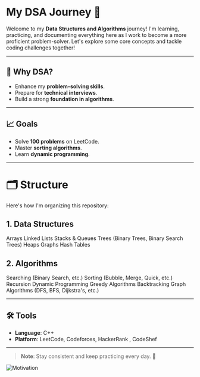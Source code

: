 # My DSA Journey 🚀

Welcome to my **Data Structures and Algorithms** journey! I'm learning, practicing, and documenting everything here as I work to become a more proficient problem-solver. Let's explore some core concepts and tackle coding challenges together!

---

## 📝 Why DSA?
- Enhance my **problem-solving skills**.
- Prepare for **technical interviews**.
- Build a strong **foundation in algorithms**.

---

## 📈 Goals
- Solve **100 problems** on LeetCode.
- Master **sorting algorithms**.
- Learn **dynamic programming**.

---

# 🗂️ Structure
Here's how I'm organizing this repository:

## 1. Data Structures
Arrays
Linked Lists
Stacks & Queues
Trees (Binary Trees, Binary Search Trees)
Heaps
Graphs
Hash Tables

## 2. Algorithms
Searching (Binary Search, etc.)
Sorting (Bubble, Merge, Quick, etc.)
Recursion
Dynamic Programming
Greedy Algorithms
Backtracking
Graph Algorithms (DFS, BFS, Dijkstra's, etc.)

---

## 🛠️ Tools
- **Language**: C++
- **Platform**: LeetCode, Codeforces, HackerRank , CodeShef

---

> **Note**: Stay consistent and keep practicing every day. 💪

![Motivation](https://media1.giphy.com/media/v1.Y2lkPTc5MGI3NjExeDN1cGd0aDJhdWNuZG5kYTF5eWw3M2R4dnNuNXJjNGx3cTI2OWx3NSZlcD12MV9pbnRlcm5hbF9naWZfYnlfaWQmY3Q9Zw/Dh5q0sShxgp13DwrvG/giphy.webp)
